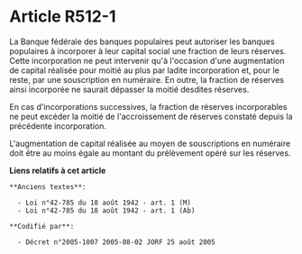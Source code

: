 # Article R512-1

La Banque fédérale des banques populaires peut autoriser les banques populaires à incorporer à leur capital social une
fraction de leurs réserves. Cette incorporation ne peut intervenir qu'à l'occasion d'une augmentation de capital réalisée
pour moitié au plus par ladite incorporation et, pour le reste, par une souscription en numéraire. En outre, la fraction de
réserves ainsi incorporée ne saurait dépasser la moitié desdites réserves.

En cas d'incorporations successives, la fraction de réserves incorporables ne peut excéder la moitié de l'accroissement de
réserves constaté depuis la précédente incorporation.

L'augmentation de capital réalisée au moyen de souscriptions en numéraire doit être au moins égale au montant du prélèvement
opéré sur les réserves.

**Liens relatifs à cet article**

	**Anciens textes**:

	  - Loi n°42-785 du 18 août 1942 - art. 1 (M)
	  - Loi n°42-785 du 18 août 1942 - art. 1 (Ab)

	**Codifié par**:

	  - Décret n°2005-1007 2005-08-02 JORF 25 août 2005
